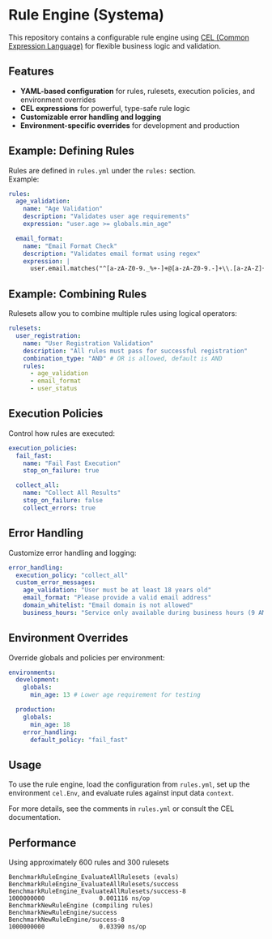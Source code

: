 # Rule Engine (Systema)

This repository contains a configurable rule engine using [CEL (Common Expression Language)](https://opensource.google/projects/cel) for flexible business logic and validation.

## Features

- **YAML-based configuration** for rules, rulesets, execution policies, and environment overrides
- **CEL expressions** for powerful, type-safe rule logic
- **Customizable error handling and logging** 
- **Environment-specific overrides** for development and production

## Example: Defining Rules

Rules are defined in `rules.yml` under the `rules:` section.  
Example:

```yaml
rules:
  age_validation:
    name: "Age Validation"
    description: "Validates user age requirements"
    expression: "user.age >= globals.min_age"

  email_format:
    name: "Email Format Check"
    description: "Validates email format using regex"
    expression: |
      user.email.matches("^[a-zA-Z0-9._%+-]+@[a-zA-Z0-9.-]+\\.[a-zA-Z]{2,}$")
```

## Example: Combining Rules

Rulesets allow you to combine multiple rules using logical operators:

```yaml
rulesets:
  user_registration:
    name: "User Registration Validation"
    description: "All rules must pass for successful registration"
    combination_type: "AND" # OR is allowed, default is AND
    rules:
      - age_validation
      - email_format
      - user_status
```

## Execution Policies

Control how rules are executed:

```yaml
execution_policies:
  fail_fast:
    name: "Fail Fast Execution"
    stop_on_failure: true

  collect_all:
    name: "Collect All Results"
    stop_on_failure: false
    collect_errors: true
```

## Error Handling

Customize error handling and logging:

```yaml
error_handling:
  execution_policy: "collect_all"
  custom_error_messages:
    age_validation: "User must be at least 18 years old"
    email_format: "Please provide a valid email address"
    domain_whitelist: "Email domain is not allowed"
    business_hours: "Service only available during business hours (9 AM - 5 PM)"
```

## Environment Overrides

Override globals and policies per environment:

```yaml
environments:
  development:
    globals:
      min_age: 13 # Lower age requirement for testing

  production:
    globals:
      min_age: 18
    error_handling:
      default_policy: "fail_fast"
```

## Usage

To use the rule engine, load the configuration from `rules.yml`, set up the environment `cel.Env`, and evaluate rules against input data `context`.

For more details, see the comments in `rules.yml` or consult the CEL documentation. 

## Performance

Using approximately 600 rules and 300 rulesets

    BenchmarkRuleEngine_EvaluateAllRulesets (evals)
    BenchmarkRuleEngine_EvaluateAllRulesets/success
    BenchmarkRuleEngine_EvaluateAllRulesets/success-8               1000000000               0.001116 ns/op
    BenchmarkNewRuleEngine (compiling rules)
    BenchmarkNewRuleEngine/success
    BenchmarkNewRuleEngine/success-8                                1000000000               0.03390 ns/op
